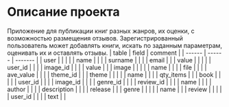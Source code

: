 # Описание проекта
Приложение для публикации книг разных жанров, их оценки, с возможностью размещения отзывов.
Зарегистрированный пользователь может добавлять книги, искать по заданным  параметрам, оценивать их и оставлять отзывы.
| table  | field  |  comment |
| ------ | ------ |  ------- |
| user   |        |          |
|        | name   |          |
|        | surname   |          |
|        | email   |          |
| value |         |          |
|       | user_id   |          |
|       | image_id   |          |
|       | value    |          |
| image |   |          |
|    | name    |          |
|    | file   |          |
|    | ave_value   |          |
|    | theme_id   |          |
| theme |       |          |
|       | name |          |
|       | qty_items |          |
| book |         |          |
|      | user_id   |          |
|     | image_id   |          |
|     | genre_id   |          |
|     | review_id   |          |
|     | name   |          |
|     | author   |          |
|     | description   |          |
|     | release   |          |
| genre |      |          |
|       | name |          |
| review |     |          |
|        | user_id |          |
|        | text |          |
